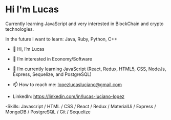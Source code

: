 <h1>Hi I'm Lucas</h1>

Currently learning JavaScript and very interested in BlockChain and crypto technologies.

In the future I want to learn: Java, Ruby, Python, C++

- 👋 Hi, I’m Lucas
- 👀 I’m interested in Economy/Software
- 🌱 I’m currently learning JavaScript (React, Redux, HTML5, CSS, NodeJs, Express, Sequelize, and PostgreSQL)

- 📫 How to reach me: lopezlucasluciano@gmail.com
- LinkedIn: https://linkedin.com/in/lucas-luciano-lopez

-Skills: Javascript / HTML / CSS / React / Redux / MaterialUi / Express / MongoDB / PostgreSQL / Git / Sequelize







<!---
Luktex/Luktex is a ✨ special ✨ repository because its `README.md` (this file) appears on your GitHub profile.
You can click the Preview link to take a look at your changes.
--->

